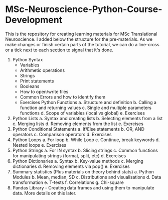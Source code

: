 # MSc-Neuroscience-Python-Course-Development

This is the repository for creating learning materials for MSc Translational Neuroscience. I added below the structure for the pre-materials. As we make changes or finish certain parts of the tutorial, we can do a line-cross or a tick next to each section to signal that it's done.

1.	Python Syntax
    -  Variables
    - Arithmetic operations
    - Strings
    - Print statements
    - Booleans
    - How to open/write files
    - Common Errors and how to identify them
    - Exercises
Python Functions
a.	Structure and definition
b.	Calling a function and returning values
c.	Single and multiple parameters functions
d.	Scope of variables (local vs global)
e.	Exercises
3.	Python Lists 
a.	Syntax and creating lists
b.	Selecting elements from a list
c.	Merging lists
d.	Removing elements from the list
e.	Exercises
4.	Python Conditional Statements
a.	If/Else statements
b.	OR, AND operators
c.	Comparison operators
d.	Exercises
5.	Python Loops
a.	For loop
b.	While Loop
c.	Continue, break keywords
d.	Nested loops
e.	Exercises
6.	Python Strings
a.	For IN syntax
b.	Slicing strings
c.	Common functions for manipulating strings (format, split, etc)
d.	Exercises
7.	Python Dictionaries
a.	Syntax
b.	Key-value methods
c.	Merging dictionaries
d.	Removing elements via pop()
e.	Exercises
8.	Summary statistics (Plus materials on theory behind stats)
a.	Python Modules
b.	Mean, median, SD
c.	Distributions and visualisations
d.	Data transformation
e.	T-tests
f.	Correlations
g.	Chi-square
9.  Pandas Library - Creating data frames and using them to manipulate data. More details on this later.
